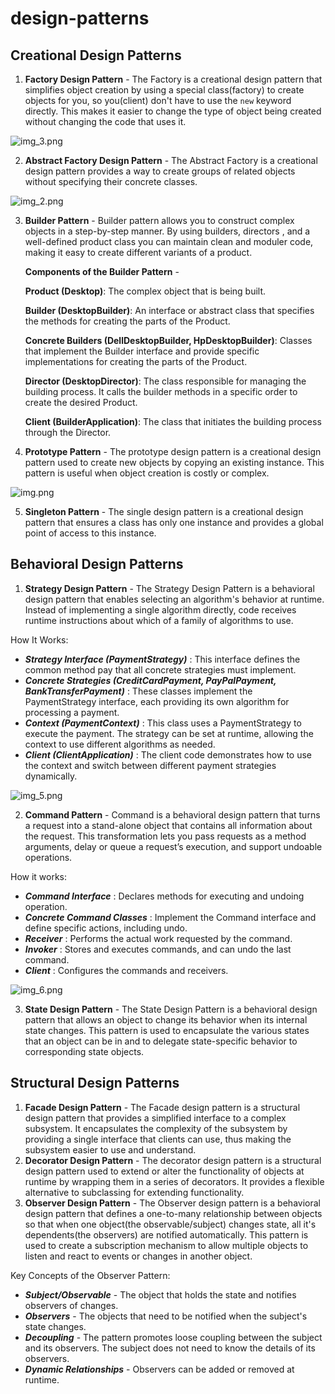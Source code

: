 # design-patterns
## Creational Design Patterns
1. **Factory Design Pattern** - The Factory is a creational design pattern that simplifies object creation by using a special class(factory)
to create objects for you, so you(client) don't have to use the `new` keyword directly. This makes it easier to change the
type of object being created without changing the code that uses it.

![img_3.png](img_3.png)

2. **Abstract Factory Design Pattern** - The Abstract Factory is a creational design pattern provides a way to create groups of related
objects without specifying their concrete classes.

![img_2.png](img_2.png)

3. **Builder Pattern** - Builder pattern allows you to construct complex objects in  a step-by-step manner. By using builders, directors
, and a well-defined product class you can maintain clean and moduler code, making it easy to create different variants of a product.
   
   **Components of the Builder Pattern** - 


   **Product (Desktop)**: The complex object that is being built.

   **Builder (DesktopBuilder)**: An interface or abstract class that specifies the methods for creating the parts of the Product.

   **Concrete Builders (DellDesktopBuilder, HpDesktopBuilder)**: Classes that implement the Builder interface and provide specific implementations for creating the parts of the Product.

   **Director (DesktopDirector)**: The class responsible for managing the building process. It calls the builder methods in a specific order to create the desired Product.

   **Client (BuilderApplication)**: The class that initiates the building process through the Director.

4. **Prototype Pattern** - The prototype design pattern is a creational design pattern used to create new objects by copying an existing instance. This
pattern is useful when object creation is costly or complex.

![img.png](img.png)

5. **Singleton Pattern** - The single design pattern is a creational design pattern that ensures a class has only one instance and provides a global point of access to this instance.


## Behavioral Design Patterns

1. **Strategy Design Pattern** - The Strategy Design Pattern is a behavioral design pattern that enables selecting an algorithm's behavior at runtime. Instead of implementing a single 
algorithm directly, code receives runtime instructions about which of a family of algorithms to use.

How It Works:
 - ***Strategy Interface (PaymentStrategy)*** : This interface defines the common method pay that all concrete strategies must implement.
 - ***Concrete Strategies (CreditCardPayment, PayPalPayment, BankTransferPayment)*** : These classes implement the PaymentStrategy interface, each providing its own algorithm for processing a payment.
 - ***Context (PaymentContext)*** : This class uses a PaymentStrategy to execute the payment. The strategy can be set at runtime, allowing the context to use different algorithms as needed.
 - ***Client (ClientApplication)*** : The client code demonstrates how to use the context and switch between different payment strategies dynamically.

![img_5.png](img_5.png)

2. **Command Pattern** - Command is a behavioral design pattern that turns a request into a stand-alone object that contains all information about the request. This transformation lets you pass requests 
as a method arguments, delay or queue a request’s execution, and support undoable operations. 

How it works:
  - ***Command Interface*** : Declares methods for executing and undoing operation.
  - ***Concrete Command Classes*** : Implement the Command interface and define specific actions, including undo.
  - ***Receiver*** : Performs the actual work requested by the command.
  - ***Invoker*** : Stores and executes commands, and can undo the last command.
  - ***Client*** : Configures the commands and receivers.

![img_6.png](img_6.png)

3. **State Design Pattern** - The State Design Pattern is a behavioral design pattern that allows an object to change its behavior when its internal state changes. This pattern is used to encapsulate the
   various states that an object can be in and to delegate state-specific behavior to corresponding state objects.

## Structural Design Patterns

1. **Facade Design Pattern** - The Facade design pattern is a structural design pattern that provides a simplified interface to a complex subsystem. It encapsulates the complexity of the subsystem by 
providing a single interface that clients can use, thus making the subsystem easier to use and understand.
2.  **Decorator Design Pattern** - The decorator design pattern is a structural design pattern used to extend or alter the functionality of objects at runtime by wrapping them in a series of decorators.
It provides a flexible alternative to subclassing for extending functionality.
3.  **Observer Design Pattern** - The Observer design pattern is a behavioral design pattern that defines a one-to-many relationship between objects so that when one object(the observable/subject)
changes state, all it's dependents(the observers) are notified automatically. This pattern is used to create a subscription mechanism to allow multiple objects to listen and react to events or changes
in another object.

Key Concepts of the Observer Pattern:
 - ***Subject/Observable*** - The object that holds the state and notifies observers of changes.
 - ***Observers*** - The objects that need to be notified when the subject's state changes.
 - ***Decoupling*** - The pattern promotes loose coupling between the subject and its observers. The subject does not need to know the details of its observers.
 - ***Dynamic Relationships*** - Observers can be added or removed at runtime.
